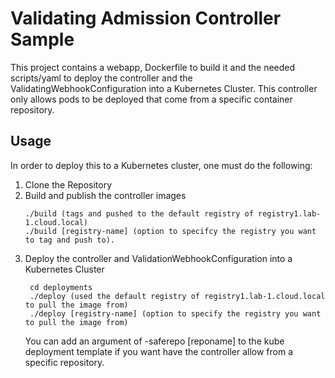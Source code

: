 # Validating Admission Controller Sample

This project contains a webapp, Dockerfile to build it and the needed scripts/yaml to deploy the controller and the ValidatingWebhookConfiguration into a Kubernetes Cluster.  This controller only allows pods to be deployed that come from a specific container repository.  

## Usage

In order to deploy this to a Kubernetes cluster, one must do the following:
1. Clone the Repository
2. Build and publish the controller images
   ```
   ./build (tags and pushed to the default registry of registry1.lab-1.cloud.local)
   ./build [registry-name] (option to specifcy the registry you want to tag and push to).
   ```
3. Deploy the controller and ValidationWebhookConfiguration into a Kubernetes Cluster
   ```
    cd deployments
    ./deploy (used the default registry of registry1.lab-1.cloud.local to pull the image from)
    ./deploy [registry-name] (option to specify the registry you want to pull the image from)
    ```
    You can add an argument of -saferepo [reponame] to the kube deployment template if you want have the controller allow from a specific repository.
